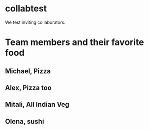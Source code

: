 # collabtest
We test inviting collaborators.

# Team members and their favorite food

## Michael, Pizza
## Alex, Pizza too
## Mitali, All Indian Veg
## Olena, sushi
